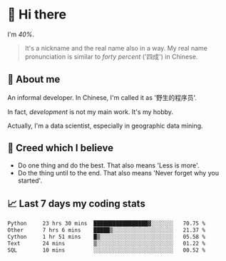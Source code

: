 # 👋 Hi there

I'm *40%*.

> It's a nickname and the real name also in a way.
> My real name pronunciation is similar to *forty percent* ('四成') in Chinese.

## :speech_balloon: About me

An informal developer. In Chinese, I'm called it as '野生的程序员'.

In fact, _development_ is not my main work. It's my hobby.

Actually, I'm a data scientist, especially in geographic data mining.

## :see_no_evil: Creed which I believe

- Do one thing and do the best. That also means 'Less is more'.
- Do the thing until to the end. That also means 'Never forget why you started'.

## :chart_with_upwards_trend: Last 7 days my coding stats

<!--START_SECTION:waka-->

```txt
Python     23 hrs 30 mins  █████████████████▓░░░░░░░   70.75 %
Other      7 hrs 6 mins    █████▒░░░░░░░░░░░░░░░░░░░   21.37 %
Cython     1 hr 51 mins    █▒░░░░░░░░░░░░░░░░░░░░░░░   05.58 %
Text       24 mins         ▒░░░░░░░░░░░░░░░░░░░░░░░░   01.22 %
SQL        10 mins         ░░░░░░░░░░░░░░░░░░░░░░░░░   00.52 %
```

<!--END_SECTION:waka-->
